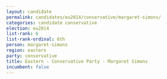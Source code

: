 ```yaml
---
layout: candidate
permalink: candidates/eu2014/conservative/margaret-simons/
categories: candidate conservative
election: eu2014
list-rank: 6
list-rank-ordinal: 6th
person: margaret-simons
region: eastern
party: conservative
title: Eastern - Conservative Party - Margaret Simons
incumbent: false
---
```

